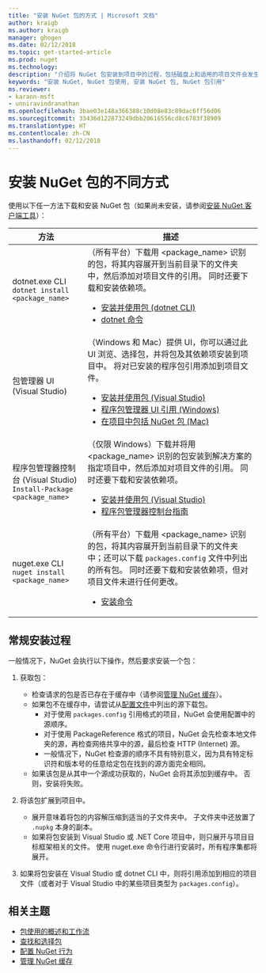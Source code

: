 ```yaml
---
title: "安装 NuGet 包的方式 | Microsoft 文档"
author: kraigb
ms.author: kraigb
manager: ghogen
ms.date: 02/12/2018
ms.topic: get-started-article
ms.prod: nuget
ms.technology: 
description: "介绍将 NuGet 包安装到项目中的过程，包括磁盘上和适用的项目文件会发生的情况。"
keywords: "安装 NuGet, NuGet 包使用, 安装 NuGet 包, NuGet 包引用"
ms.reviewer:
- karann-msft
- unniravindranathan
ms.openlocfilehash: 3bae03e148a366388c10d08e83c89dac6ff56d06
ms.sourcegitcommit: 33436d122873249dbb20616556cd8c6783f38909
ms.translationtype: HT
ms.contentlocale: zh-CN
ms.lasthandoff: 02/12/2018
---
```

# <a name="different-ways-to-install-a-nuget-package"></a>安装 NuGet 包的不同方式

使用以下任一方法下载和安装 NuGet 包（如果尚未安装，请参阅[安装 NuGet 客户端工具](../install-nuget-client-tools.md)）：

| 方法 | 描述 |
| --- | --- |
| dotnet.exe CLI<br/>`dotnet install <package_name>` | （所有平台）下载用 \<package_name\> 识别的包，将其内容展开到当前目录下的文件夹中，然后添加对项目文件的引用。 同时还要下载和安装依赖项。<ul><li>[安装并使用包 (dotnet CLI)](../quickstart/install-and-use-a-package-using-the-dotnet-cli.md)</li><li>[dotnet 命令](../tools/dotnet-commands.md)</li></ul> |
| 包管理器 UI (Visual Studio) | （Windows 和 Mac）提供 UI，你可以通过此 UI 浏览、选择包，并将包及其依赖项安装到项目中。 将对已安装的程序包引用添加到项目文件。<ul><li>[安装并使用包 (Visual Studio)](../quickstart/install-and-use-a-package-in-visual-studio.md)</li><li>[程序包管理器 UI 引用 (Windows)](../tools/package-manager-ui.md)</li><li>[在项目中包括 NuGet 包 (Mac)](/visualstudio/mac/nuget-walkthrough)</li></ul> |
| 程序包管理器控制台 (Visual Studio)<br/>`Install-Package <package_name>` | （仅限 Windows）下载并将用 \<package_name\> 识别的包安装到解决方案的指定项目中，然后添加对项目文件的引用。 同时还要下载和安装依赖项。<ul><li>[安装并使用包 (Visual Studio)](../quickstart/install-and-use-a-package-in-visual-studio.md)</li><li>[程序包管理器控制台指南](../tools/package-manager-console.md)</li></ul> |
| nuget.exe CLI<br/>`nuget install <package_name>` | （所有平台）下载用 \<package_name\> 识别的包，将其内容展开到当前目录下的文件夹中；还可以下载 `packages.config` 文件中列出的所有包。 同时还要下载和安装依赖项，但对项目文件未进行任何更改。<ul><li>[安装命令](../tools/cli-ref-install.md)</li></ul> |

## <a name="general-install-process"></a>常规安装过程

一般情况下，NuGet 会执行以下操作，然后要求安装一个包：

1. 获取包：
    - 检查请求的包是否已存在于缓存中（请参阅[管理 NuGet 缓存](managing-the-nuget-cache.md)）。
    - 如果包不在缓存中，请尝试从[配置文件](Configuring-NuGet-Behavior.md)中列出的源下载包。
      - 对于使用 `packages.config` 引用格式的项目，NuGet 会使用配置中的源顺序。
      - 对于使用 PackageReference 格式的项目，NuGet 会先检查本地文件夹的源，再检查网络共享中的源，最后检查 HTTP (Internet) 源。
      - 一般情况下，NuGet 检查源的顺序不具有特别意义，因为具有特定标识符和版本号的任意给定包在找到的源方面完全相同。
    - 如果该包是从其中一个源成功获取的，NuGet 会将其添加到缓存中。 否则，安装将失败。

1. 将该包扩展到项目中。
    - 展开意味着将包的内容解压缩到适当的子文件夹中。 子文件夹中还放置了 `.nupkg` 本身的副本。
    - 如果将包安装到 Visual Studio 或 .NET Core 项目中，则只展开与项目目标框架相关的文件。 使用 nuget.exe 命令行进行安装时，所有程序集都将展开。

1. 如果将包安装在 Visual Studio 或 dotnet CLI 中，则将引用添加到相应的项目文件（或者对于 Visual Studio 中的某些项目类型为 `packages.config`）。

## <a name="related-topics"></a>相关主题

- [包使用的概述和工作流](../consume-packages/overview-and-workflow.md)
- [查找和选择包](../consume-packages/finding-and-choosing-packages.md)
- [配置 NuGet 行为](../consume-packages/configuring-nuget-behavior.md)
- [管理 NuGet 缓存](managing-the-nuget-cache.md)
